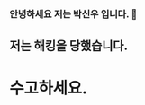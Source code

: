 ### 안녕하세요 저는 박신우 입니다. 👋
## 저는 해킹을 당했습니다.
# 수고하세요.


<!--
**qkrtlsdn100/qkrtlsdn100** is a ✨ _special_ ✨ repository because its `README.md` (this file) appears on your GitHub profile.

Here are some ideas to get you started:

- 🔭 I’m currently working on ...
- 🌱 I’m currently learning ...
- 👯 I’m looking to collaborate on ...
- 🤔 I’m looking for help with ...
- 💬 Ask me about ...
- 📫 How to reach me: ...
- 😄 Pronouns: ...
- ⚡ Fun fact: ...
-->

